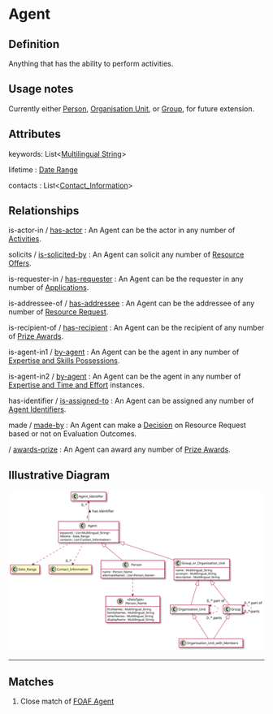 # Agent

## Definition
Anything that has the ability to perform activities.

## Usage notes
Currently either [Person](../entities/Person.md), 
[Organisation Unit](../entities/Organisation_Unit.md),
or [Group](../entities/Group.md),
for future extension.

## Attributes

keywords: List<[Multilingual String](../datatypes/Multilingual_String.md)>

lifetime : [Date Range](../datatypes/Date_Range.md)

contacts : List<[Contact_Information](../datatypes/Contact_Information.md)>

## Relationships

<a name="rel__is-actor-in">is-actor-in</a> / [has-actor](../entities/Activity.md#user-content-rel__has-actor) : An Agent can be the actor in any number of [Activities](../entities/Activity.md).

<a name="rel__solicits">solicits</a> / [is-solicited-by](../entities/Resource_Offer.md#user-content-rel__is-solicited-by) : An Agent can solicit any number of [Resource Offers](../entities/Resource_Offer.md).

<a name="rel__is-requester-in">is-requester-in</a> / [has-requester](../entities/Resource_Request.md#user-content-rel__has-requester) : An Agent can be the requester in any number of [Applications](../entities/Resource_Request.md).

<a name="rel__is-addressee-of">is-addressee-of</a> / [has-addressee](../entities/Resource_Request.md#user-content-rel__has-addressee) : An Agent can be the addressee of any number of [Resource Request](../entities/Resource_Request.md).

<a name="rel__is-recipient-of">is-recipient-of</a> / [has-recipient](../entities/Prize_Award.md#user-content-rel__has-recipient) : An Agent can be the recipient of any number of [Prize Awards](../entities/Prize_Award.md).

<a name="rel__is-agent-in1">is-agent-in1</a> / [by-agent](../entities/Expertise_and_Skills_Possession.md#user-content-rel__by-agent) : An Agent can be the agent in any number of [Expertise and Skills Possessions](../entities/Expertise_and_Skills_Possession.md).

<a name="rel__is-agent-in2">is-agent-in2</a> / [by-agent](../entities/Expertise_and_Time_and_Effort.md#user-content-rel__by-agent) : An Agent can be the agent in any number of [Expertise and Time and Effort](../entities/Expertise_and_Time_and_Effort.md) instances.

<a name="rel__has-identifier">has-identifier</a> / [is-assigned-to](../entities/Agent_Identifier.md#user-content-rel__is-assigned-to) : An Agent can be assigned any number of [Agent Identifiers](../entities/Agent_Identifier.md).

<a name="rel__made">made</a> / [made-by](../entities/Decision.md#user-content-rel__made-by) : An Agent can make a [Decision](../entities/Decision.md) on Resource Request based or not on Evaluation Outcomes.

<a name="rel__awards-prize"></a> / [awards-prize](../entities/Event.md#user-content-rel__awarded-by-whom) : An Agent can award any number of [Prize Awards](../entities/Prize_Award.md).



## Illustrative Diagram
![The Agent diagram](../diagrams/agent.svg)

---
## Matches
1. Close match of [FOAF Agent](http://xmlns.com/foaf/spec/#term_Agent) 
